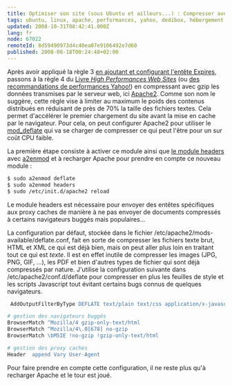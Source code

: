 ```yaml
---
title: Optimiser son site (sous Ubuntu et ailleurs...) : Compresser avec gzip
tags: ubuntu, linux, apache, performances, yahoo, dedibox, hébergement
updated: 2008-10-31T08:42:41.000Z
lang: fr
node: 67022
remoteId: 8d59490973d4c40ea07e9106492e7d60
published: 2008-08-18T00:24:48+02:00
---
```


Après avoir appliqué la règle 3 [en ajoutant et configurant l'entête Expires](/post/optimiser-son-site-sous-ubuntu-configurer-l-en-tete-expires), passons à la règle 4 du [Livre *High Performances Web Sites*](/post/livre-high-performances-web-sites) (ou [des recommandations de performances Yahoo!](http://developer.yahoo.com/performance/rules.html)) en compressant avec gzip les données transmises par le serveur web, ici [Apache2](http://pwet.fr/man/linux/administration_systeme/apache2). Comme son nom le suggère, cette règle vise à limiter au maximum le poids des contenus distribués en réduisant de près de 70% la taille des fichiers textes. Cela permet d'accélérer le premier chargement du site avant la mise en cache par le navigateur. Pour cela, on peut configurer Apache2 pour utiliser le [mod_deflate](http://httpd.apache.org/docs/2.0/mod/mod_deflate.html) qui va se charger de compresser ce qui peut l'être pour un sur coût CPU faible.


La première étape consiste à activer ce module ainsi que [le module headers](http://httpd.apache.org/docs/2.0/mod/mod_headers.html) avec [a2enmod](http://pwet.fr/man/linux/administration_systeme/a2enmod) et à recharger Apache pour prendre en compte ce nouveau module :

``` bash
$ sudo a2enmod deflate
$ sudo a2enmod headers
$ sudo /etc/init.d/apache2 reload

```


Le module headers est nécessaire pour envoyer des entêtes spécifiques aux proxy caches de manière à ne pas envoyer de documents compressés à certains navigateurs buggés mais populaires...


La configuration par défaut, stockée dans le fichier /etc/apache2/mods-available/deflate.conf, fait en sorte de compresser les fichiers texte brut, HTML et XML ce qui est déjà bien, mais on peut aller plus loin en traitant tout ce qui est *texte*. Il est en effet inutile de compresser les images (JPG, PNG, GIF, ...), les PDF et bien d'autres types de fichier qui sont déjà compressés par nature. J'utilise la configuration suivante dans /etc/apache2/conf.d/deflate pour compresser en plus les feuilles de style et les scripts Javascript tout évitant certains bugs connus de quelques navigateurs.

``` apache
 AddOutputFilterByType DEFLATE text/plain text/css application/x-javascript text/xml text/html

# gestion des navigateurs buggés
BrowserMatch ^Mozilla/4 gzip-only-text/html
BrowserMatch ^Mozilla/4\.0[678] no-gzip
BrowserMatch \bMSIE !no-gzip !gzip-only-text/html

# gestion des proxy caches
Header  append Vary User-Agent

```


Pour faire prendre en compte cette configuration, il ne reste plus qu'à recharger Apache et le tour est joué.

